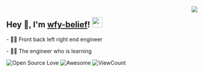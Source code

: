 <img align="right" src="https://github-readme-stats.vercel.app/api?username=wfy-belief&show_icons=true&hide_border=true&icon_color=586069&title_color=a0a9af">

<h2>  Hey 👋, I'm <a href="https://www.wfyblog.cn" target="_blank">wfy-belief</a>! <img src="https://user-images.githubusercontent.com/5679180/79618120-0daffb80-80be-11ea-819e-d2b0fa904d07.gif" width="27px"></h2>
<p>- 👨‍💻 Front back left right end engineer </p>
<p>- 👨‍🎓 The engineer who is learning </p>

![Open Source Love](https://badges.frapsoft.com/os/v2/open-source.svg?v=103)
![Awesome](https://cdn.rawgit.com/sindresorhus/awesome/d7305f38d29fed78fa85652e3a63e154dd8e8829/media/badge.svg)
![ViewCount](https://views.whatilearened.today/views/github/wfy-belief/wfy-belief.svg?cache=remove)

